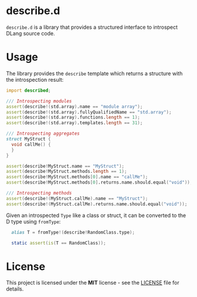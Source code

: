# describe.d

`describe.d` is a library that provides a structured interface to introspect
DLang source code.

# Usage

The library provides the `describe` template which returns a structure with
the introspection result:

```d
import described;

/// Introspecting modules
assert(describe!(std.array).name == "module array");
assert(describe!(std.array).fullyQualifiedName == "std.array");
assert(describe!(std.array).functions.length == 1);
assert(describe!(std.array).templates.length == 31);

/// Introspecting aggregates
struct MyStruct {
  void callMe() {
  }
}

assert(describe!MyStruct.name == "MyStruct");
assert(describe!MyStruct.methods.length == 1);
assert(describe!MyStruct.methods[0].name == "callMe");
assert(describe!MyStruct.methods[0].returns.name.should.equal("void"));

/// Introspecting methods
assert(describe!(MyStruct.callMe).name == "MyStruct");
assert(describe!(MyStruct.callMe).returns.name.should.equal("void"));
```

Given an introspected `Type` like a class or struct, it can be converted to the
D type using `fromType`:

```d
  alias T = fromType!(describe!RandomClass.type);

  static assert(is(T == RandomClass));
```

# License

This project is licensed under the **MIT** license - see the [LICENSE](LICENSE) file for details.
